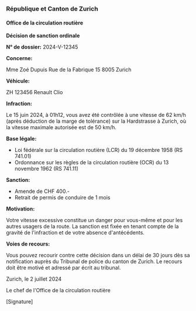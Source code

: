 ### République et Canton de Zurich
#### Office de la circulation routière

**Décision de sanction ordinale**

**N° de dossier:** 2024-V-12345

**Concerne:**

Mme Zoé Dupuis
Rue de la Fabrique 15
8005 Zurich

**Véhicule:**

ZH 123456
Renault Clio

**Infraction:**

Le 15 juin 2024, à 01h12, vous avez été contrôlée à une vitesse de 62 km/h (après déduction de la marge de tolérance) sur la Hardstrasse à Zurich, où la vitesse maximale autorisée est de 50 km/h.

**Base légale:**

* Loi fédérale sur la circulation routière (LCR) du 19 décembre 1958 (RS 741.01)
* Ordonnance sur les règles de la circulation routière (OCR) du 13 novembre 1962 (RS 741.11)

**Sanction:**

* Amende de CHF 400.-
* Retrait de permis de conduire de 1 mois

**Motivation:**

Votre vitesse excessive constitue un danger pour vous-même et pour les autres usagers de la route. La sanction est fixée en tenant compte de la gravité de l'infraction et de votre absence d'antécédents.

**Voies de recours:**

Vous pouvez recourir contre cette décision dans un délai de 30 jours dès sa notification auprès du Tribunal de police du canton de Zurich. Le recours doit être motivé et adressé par écrit au tribunal.

Zurich, le 2 juillet 2024

Le chef de l'Office de la circulation routière

[Signature]
